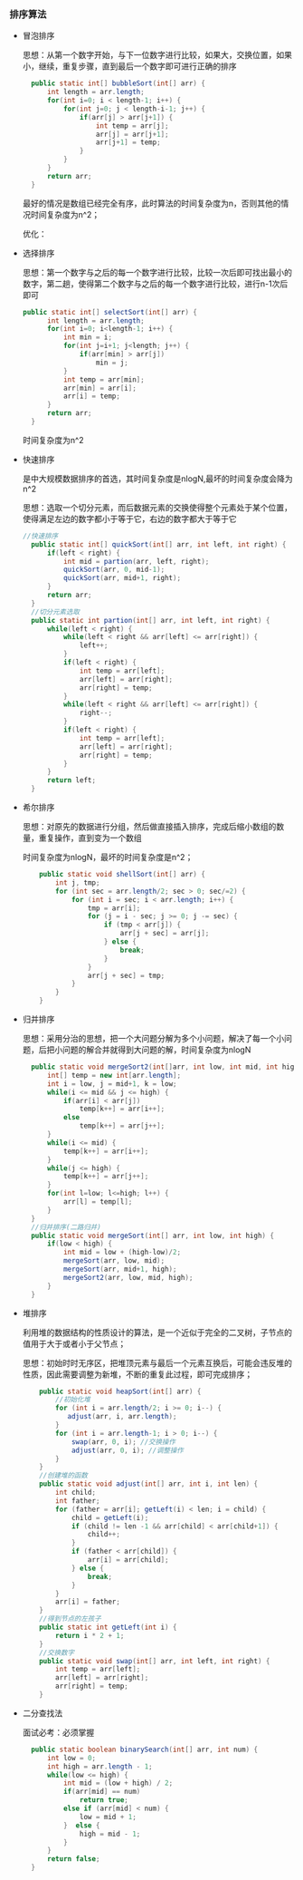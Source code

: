 ### 排序算法

- 冒泡排序

  思想：从第一个数字开始，与下一位数字进行比较，如果大，交换位置，如果小，继续，重复步骤，直到最后一个数字即可进行正确的排序

  ```java
  	public static int[] bubbleSort(int[] arr) {
  		int length = arr.length;
  		for(int i=0; i < length-1; i++) {
  			for(int j=0; j < length-i-1; j++) {
  				if(arr[j] > arr[j+1]) {
  					int temp = arr[j];
  					arr[j] = arr[j+1];
  					arr[j+1] = temp;
  				}
  			}
  		}
  		return arr;
  	}
  ```

  最好的情况是数组已经完全有序，此时算法的时间复杂度为n，否则其他的情况时间复杂度为n^2；

  优化：

- 选择排序

  思想：第一个数字与之后的每一个数字进行比较，比较一次后即可找出最小的数字，第二趟，使得第二个数字与之后的每一个数字进行比较，进行n-1次后即可

  ```java
  public static int[] selectSort(int[] arr) {
  		int length = arr.length;
  		for(int i=0; i<length-1; i++) {
  			int min = i;
  			for(int j=i+1; j<length; j++) {
  				if(arr[min] > arr[j])
  					min = j;
  			}
  			int temp = arr[min];
  			arr[min] = arr[i];
  			arr[i] = temp;
  		}
  		return arr;
  	}
  ```

  时间复杂度为n^2

- 快速排序

  是中大规模数据排序的首选，其时间复杂度是nlogN,最坏的时间复杂度会降为n^2

  思想：选取一个切分元素，而后数据元素的交换使得整个元素处于某个位置，使得满足左边的数字都小于等于它，右边的数字都大于等于它

  ```java
  //快速排序
  	public static int[] quickSort(int[] arr, int left, int right) {
  		if(left < right) {
  			int mid = partion(arr, left, right);
  			quickSort(arr, 0, mid-1);
  			quickSort(arr, mid+1, right);
  		}
  		return arr;
  	}
  	//切分元素选取
  	public static int partion(int[] arr, int left, int right) {
  		while(left < right) {
  			while(left < right && arr[left] <= arr[right]) {
  				left++;
  			}
  			if(left < right) {
  				int temp = arr[left];
  				arr[left] = arr[right];
  				arr[right] = temp; 
  			}
  			while(left < right && arr[left] <= arr[right]) {
  				right--;
  			}
  			if(left < right) {
  				int temp = arr[left];
  				arr[left] = arr[right];
  				arr[right] = temp; 
  			}
  		}
  		return left;
  	}
  ```

- 希尔排序

  思想：对原先的数据进行分组，然后做直接插入排序，完成后缩小数组的数量，重复操作，直到变为一个数组

  时间复杂度为nlogN，最坏的时间复杂度是n^2；

  ~~~java
      public static void shellSort(int[] arr) {
          int j, tmp;
          for (int sec = arr.length/2; sec > 0; sec/=2) {
              for (int i = sec; i < arr.length; i++) {
                  tmp = arr[i];
                  for (j = i - sec; j >= 0; j -= sec) {
                      if (tmp < arr[j]) {
                          arr[j + sec] = arr[j];
                      } else {
                          break;
                      }
                  }
                  arr[j + sec] = tmp;
              }
          }
      }
  ~~~

- 归并排序

  思想：采用分治的思想，把一个大问题分解为多个小问题，解决了每一个小问题，后把小问题的解合并就得到大问题的解，时间复杂度为nlogN

  ```java
  	public static void mergeSort2(int[]arr, int low, int mid, int high) {
  		int[] temp = new int[arr.length];
  		int i = low, j = mid+1, k = low;
  		while(i <= mid && j <= high) {
  			if(arr[i] < arr[j])
  				temp[k++] = arr[i++];
  			else
  				temp[k++] = arr[j++];
  		}
  		while(i <= mid) {
  			temp[k++] = arr[i++];
  		}
  		while(j <= high) {
  			temp[k++] = arr[j++];
  		}
  		for(int l=low; l<=high; l++) {
  			arr[l] = temp[l];
  		}
  	}
  	//归并排序(二路归并)
  	public static void mergeSort(int[] arr, int low, int high) {
  		if(low < high) {
  			int mid = low + (high-low)/2;
  			mergeSort(arr, low, mid);
  			mergeSort(arr, mid+1, high);
  			mergeSort2(arr, low, mid, high);
  		}
  	}
  ```

- 堆排序

  利用堆的数据结构的性质设计的算法，是一个近似于完全的二叉树，子节点的值用于大于或者小于父节点；

  思想：初始时时无序区，把堆顶元素与最后一个元素互换后，可能会违反堆的性质，因此需要调整为新堆，不断的重复此过程，即可完成排序；

  ~~~java
      public static void heapSort(int[] arr) {
          //初始化堆
          for (int i = arr.length/2; i >= 0; i--) {
             adjust(arr, i, arr.length);
          }
          for (int i = arr.length-1; i > 0; i--) {
              swap(arr, 0, i); //交换操作
              adjust(arr, 0, i); //调整操作
          }
      }
      //创建堆的函数
      public static void adjust(int[] arr, int i, int len) {
          int child;
          int father;
          for (father = arr[i]; getLeft(i) < len; i = child) {
              child = getLeft(i);
              if (child != len -1 && arr[child] < arr[child+1]) {
                  child++;
              }
              if (father < arr[child]) {
                  arr[i] = arr[child];
              } else {
                  break;
              }
          }
          arr[i] = father;
      }
      //得到节点的左孩子
      public static int getLeft(int i) {
          return i * 2 + 1;
      }
      //交换数字
      public static void swap(int[] arr, int left, int right) {
          int temp = arr[left];
          arr[left] = arr[right];
          arr[right] = temp;
      }
  ~~~

- 二分查找法

  面试必考：必须掌握

  ```java
  	public static boolean binarySearch(int[] arr, int num) {
  		int low = 0;
  		int high = arr.length - 1;
  		while(low <= high) {
  			int mid = (low + high) / 2;
  			if(arr[mid] == num) 
  				return true;
  			else if (arr[mid] < num) {
  				low = mid + 1;
  			}  else {
  				high = mid - 1;
  			}
  		}
  		return false;
  	}
  ```

  ​